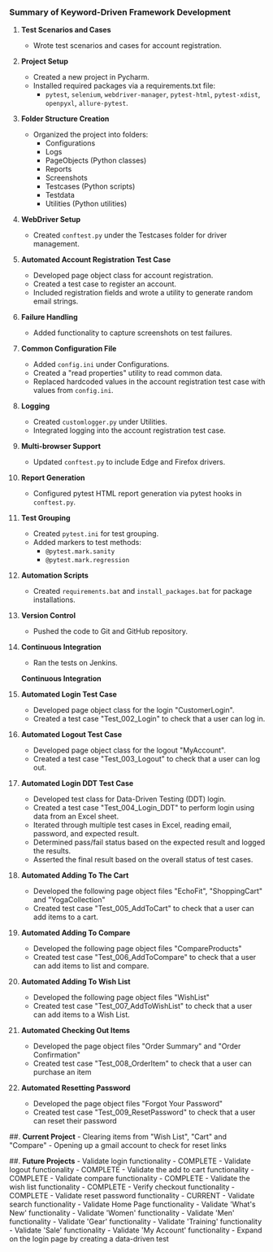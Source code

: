 ### Summary of Keyword-Driven Framework Development

1. **Test Scenarios and Cases**
   - Wrote test scenarios and cases for account registration.

2. **Project Setup**
   - Created a new project in Pycharm.
   - Installed required packages via a requirements.txt file:
     - `pytest`, `selenium`, `webdriver-manager`, `pytest-html`, `pytest-xdist`, `openpyxl`, `allure-pytest`.

3. **Folder Structure Creation**
   - Organized the project into folders:
     - Configurations
     - Logs
     - PageObjects (Python classes)
     - Reports
     - Screenshots
     - Testcases (Python scripts)
     - Testdata
     - Utilities (Python utilities)

4. **WebDriver Setup**
   - Created `conftest.py` under the Testcases folder for driver management.

5. **Automated Account Registration Test Case**
   - Developed page object class for account registration.
   - Created a test case to register an account.
   - Included registration fields and wrote a utility to generate random email strings.

6. **Failure Handling**
   - Added functionality to capture screenshots on test failures.

7. **Common Configuration File**
   - Added `config.ini` under Configurations.
   - Created a "read properties" utility to read common data.
   - Replaced hardcoded values in the account registration test case with values from `config.ini`.

8. **Logging**
   - Created `customlogger.py` under Utilities.
   - Integrated logging into the account registration test case.

9. **Multi-browser Support**
   - Updated `conftest.py` to include Edge and Firefox drivers.

10. **Report Generation**
    - Configured pytest HTML report generation via pytest hooks in `conftest.py`.

11. **Test Grouping**
    - Created `pytest.ini` for test grouping.
    - Added markers to test methods:
      - `@pytest.mark.sanity`
      - `@pytest.mark.regression`

12. **Automation Scripts**
    - Created `requirements.bat` and `install_packages.bat` for package installations.

13. **Version Control**
    - Pushed the code to Git and GitHub repository.

14. **Continuous Integration**
    - Ran the tests on Jenkins.

    **Continuous Integration**

15. **Automated Login Test Case**
    - Developed page object class for the login "CustomerLogin".
    - Created a test case "Test_002_Login" to check that a user can log in.

16. **Automated Logout Test Case**
    - Developed page object class for the logout "MyAccount".
    - Created a test case "Test_003_Logout" to check that a user can log out.

17. **Automated Login DDT Test Case**
    - Developed test class for Data-Driven Testing (DDT) login.
    - Created a test case "Test_004_Login_DDT" to perform login using data from an Excel sheet.
    - Iterated through multiple test cases in Excel, reading email, password, and expected result.
    - Determined pass/fail status based on the expected result and logged the results.
    - Asserted the final result based on the overall status of test cases.

18. **Automated Adding To The Cart**
    - Developed the following page object files "EchoFit", "ShoppingCart" and "YogaCollection"
    - Created test case "Test_005_AddToCart" to check that a user can add items to a cart.

19. **Automated Adding To Compare**
    - Developed the following page object files "CompareProducts"
    - Created test case "Test_006_AddToCompare" to check that a user can add items to list and compare. 

20. **Automated Adding To Wish List**
    - Developed the following page object files "WishList"
    - Created test case "Test_007_AddToWishList" to check that a user can add items to a Wish List. 

21. **Automated Checking Out Items**
    - Developed the page object files "Order Summary" and "Order Confirmation"
    - Created test case "Test_008_OrderItem" to check that a user can purchase an item

22. **Automated Resetting Password**
    - Developed the page object files "Forgot Your Password"
    - Created test case "Test_009_ResetPassword" to check that a user can reset their password

##. **Current Project**
    - Clearing items from "Wish List", "Cart" and "Compare"
    - Opening up a gmail account to check for reset links
       
##. **Future Projects**
    - Validate login functionality - COMPLETE
    - Validate logout functionality - COMPLETE
    - Validate the add to cart functionality - COMPLETE
    - Validate compare functionality - COMPLETE
    - Validate the wish list functionality - COMPLETE
    - Verify checkout functionality - COMPLETE
    - Validate reset password functionality - CURRENT
    - Validate search functionality 
    - Validate Home Page functionality
    - Validate 'What's New' functionality
    - Validate 'Women' functionality
    - Validate 'Men' functionality
    - Validate 'Gear' functionality
    - Validate 'Training' functionality
    - Validate 'Sale' functionality
    - Validate 'My Account' functionality
    - Expand on the login page by creating a data-driven test
